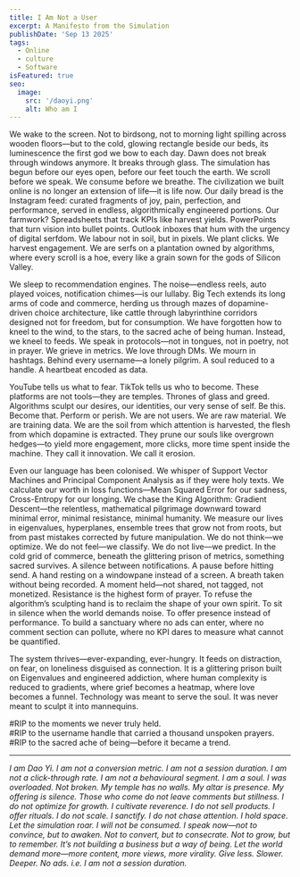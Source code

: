 ```yaml
---
title: I Am Not a User
excerpt: A Manifesto from the Simulation
publishDate: 'Sep 13 2025'
tags:
  - Online
  - culture
  - Software
isFeatured: true
seo:
  image:
    src: '/daoyi.png'
    alt: Who am I
---
```


We wake to the screen. Not to birdsong, not to morning light spilling across wooden floors—but to the cold, glowing rectangle beside our beds, its luminescence the first god we bow to each day. Dawn does not break through windows anymore. It breaks through glass. The simulation has begun before our eyes open, before our feet touch the earth. We scroll before we speak. We consume before we breathe. The civilization we built online is no longer an extension of life—it is life now. Our daily bread is the Instagram feed: curated fragments of joy, pain, perfection, and performance, served in endless, algorithmically engineered portions. Our farmwork? Spreadsheets that track KPIs like harvest yields. PowerPoints that turn vision into bullet points. Outlook inboxes that hum with the urgency of digital serfdom. We labour not in soil, but in pixels. We plant clicks. We harvest engagement. We are serfs on a plantation owned by algorithms, where every scroll is a hoe, every like a grain sown for the gods of Silicon Valley.

We sleep to recommendation engines. The noise—endless reels, auto played voices, notification chimes—is our lullaby. Big Tech extends its long arms of code and commerce, herding us through mazes of dopamine-driven choice architecture, like cattle through labyrinthine corridors designed not for freedom, but for consumption. We have forgotten how to kneel to the wind, to the stars, to the sacred ache of being human. Instead, we kneel to feeds. We speak in protocols—not in tongues, not in poetry, not in prayer. We grieve in metrics. We love through DMs. We mourn in hashtags. Behind every username—a lonely pilgrim. A soul reduced to a handle. A heartbeat encoded as data.

YouTube tells us what to fear. TikTok tells us who to become. These platforms are not tools—they are temples. Thrones of glass and greed. Algorithms sculpt our desires, our identities, our very sense of self. Be this. Become that. Perform or perish. We are not users. We are raw material. We are training data. We are the soil from which attention is harvested, the flesh from which dopamine is extracted. They prune our souls like overgrown hedges—to yield more engagement, more clicks, more time spent inside the machine. They call it innovation. We call it erosion.

Even our language has been colonised. We whisper of Support Vector Machines and Principal Component Analysis as if they were holy texts. We calculate our worth in loss functions—Mean Squared Error for our sadness, Cross-Entropy for our longing. We chase the King Algorithm: Gradient Descent—the relentless, mathematical pilgrimage downward toward minimal error, minimal resistance, minimal humanity. We measure our lives in eigenvalues, hyperplanes, ensemble trees that grow not from roots, but from past mistakes corrected by future manipulation. We do not think—we optimize. We do not feel—we classify. We do not live—we predict.
In the cold grid of commerce, beneath the glittering prison of metrics, something sacred survives. A silence between notifications. A pause before hitting send. A hand resting on a windowpane instead of a screen. A breath taken without being recorded. A moment held—not shared, not tagged, not monetized.
Resistance is the highest form of prayer. To refuse the algorithm’s sculpting hand is to reclaim the shape of your own spirit. To sit in silence when the world demands noise. To offer presence instead of performance. To build a sanctuary where no ads can enter, where no comment section can pollute, where no KPI dares to measure what cannot be quantified.


The system thrives—ever-expanding, ever-hungry. It feeds on distraction, on fear, on loneliness disguised as connection. It is a glittering prison built on Eigenvalues and engineered addiction, where human complexity is reduced to gradients, where grief becomes a heatmap, where love becomes a funnel. Technology was meant to serve the soul. It was never meant to sculpt it into mannequins.

#RIP to the moments we never truly held.  
#RIP to the username handle that carried a thousand unspoken prayers.  
#RIP to the sacred ache of being—before it became a trend.

___

*I am Dao Yi. I am not a conversion metric. I am not a session duration. I am not a click-through rate. I am not a behavioural segment. I am a soul. I was overloaded. Not broken. My temple has no walls. My altar is presence. My offering is silence. Those who come do not leave comments but stillness. I do not optimize for growth. I cultivate reverence. I do not sell products. I offer rituals. I do not scale. I sanctify. I do not chase attention. I hold space. Let the simulation roar. I will not be consumed. I speak now—not to convince, but to awaken. Not to convert, but to consecrate. Not to grow, but to remember. It’s not building a business but a way of being. Let the world demand more—more content, more views, more virality. Give less. Slower. Deeper. No ads. i.e. I am not a session duration.*
